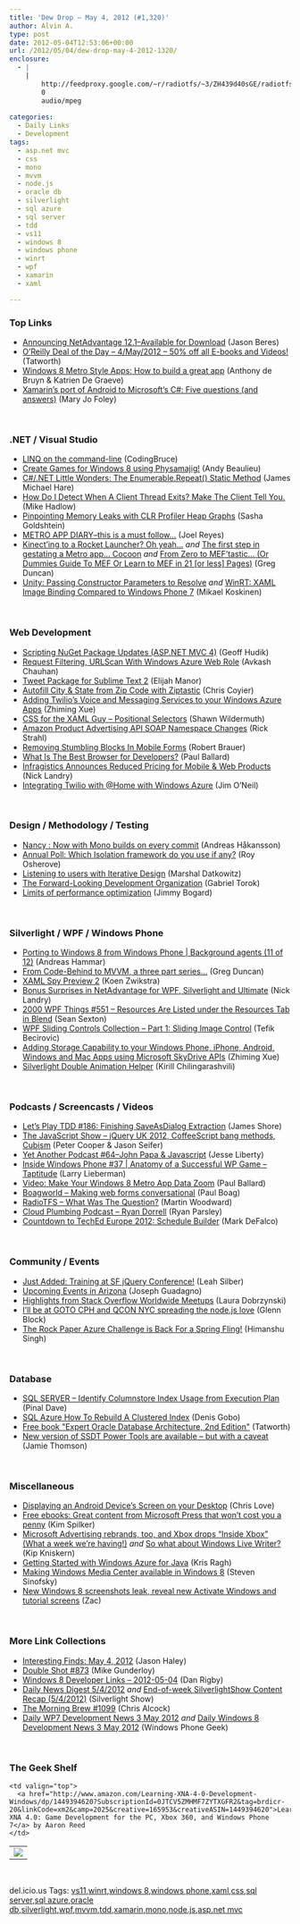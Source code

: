 ```yaml
---
title: 'Dew Drop – May 4, 2012 (#1,320)'
author: Alvin A.
type: post
date: 2012-05-04T12:53:06+00:00
url: /2012/05/04/dew-drop-may-4-2012-1320/
enclosure:
  - |
    |
        http://feedproxy.google.com/~r/radiotfs/~3/ZH439d40sGE/radiotfs_042.mp3
        0
        audio/mpeg
        
categories:
  - Daily Links
  - Development
tags:
  - asp.net mvc
  - css
  - mono
  - mvvm
  - node.js
  - oracle db
  - silverlight
  - sql azure
  - sql server
  - tdd
  - vs11
  - windows 8
  - windows phone
  - winrt
  - wpf
  - xamarin
  - xaml

---
```

### <a name="top"></a>Top Links

  * [Announcing NetAdvantage 12.1–Available for Download][1] (Jason Beres)
  * [O&#8217;Reilly Deal of the Day &#8211; 4/May/2012 &#8211; 50% off all E-books and Videos!][2] (Tatworth)
  * [Windows 8 Metro Style Apps: How to build a great app][3] (Anthony de Bruyn & Katrien De Graeve)
  * [Xamarin&#8217;s port of Android to Microsoft&#8217;s C#: Five questions (and answers)][4] (Mary Jo Foley)

&#160;

### <a name="dotnet"></a>.NET / Visual Studio

  * [LINQ on the command-line][5] (CodingBruce)
  * [Create Games for Windows 8 using Physamajig!][6] (Andy Beaulieu)
  * [C#/.NET Little Wonders: The Enumerable.Repeat() Static Method][7] (James Michael Hare)
  * [How Do I Detect When A Client Thread Exits? Make The Client Tell You.][8] (Mike Hadlow)
  * [Pinpointing Memory Leaks with CLR Profiler Heap Graphs][9] (Sasha Goldshtein)
  * [METRO APP DIARY–this is a must follow…][10] (Joel Reyes)
  * [Kinect&#8217;ing to a Rocket Launcher? Oh yeah&#8230;][11] _and_ [The first step in gestating a Metro app&#8230; Cocoon][12] _and_ [From Zero to MEF&#8217;tastic&#8230; (Or Dummies Guide To MEF Or Learn to MEF in 21 [or less] Pages)][13] (Greg Duncan)
  * [Unity: Passing Constructor Parameters to Resolve][14] _and_ [WinRT: XAML Image Binding Compared to Windows Phone 7][15] (Mikael Koskinen)

&#160;

### <a name="web"></a>Web Development

  * [Scripting NuGet Package Updates (ASP.NET MVC 4)][16] (Geoff Hudik)
  * [Request Filtering, URLScan With Windows Azure Web Role][17] (Avkash Chauhan)
  * [Tweet Package for Sublime Text 2][18] (Elijah Manor)
  * [Autofill City & State from Zip Code with Ziptastic][19] (Chris Coyier)
  * [Adding Twilio&#8217;s Voice and Messaging Services to your Windows Azure Apps][20] (Zhiming Xue)
  * [CSS for the XAML Guy &#8211; Positional Selectors][21] (Shawn Wildermuth)
  * [Amazon Product Advertising API SOAP Namespace Changes][22] (Rick Strahl)
  * [Removing Stumbling Blocks In Mobile Forms][23] (Robert Brauer)
  * [What Is The Best Browser for Developers?][24] (Paul Ballard)
  * [Infragistics Announces Reduced Pricing for Mobile & Web Products][25] (Nick Landry)
  * [Integrating Twilio with @Home with Windows Azure][26] (Jim O&#8217;Neil)

&#160;

### <a name="design"></a>Design / Methodology / Testing

  * [Nancy : Now with Mono builds on every commit][27] (Andreas Håkansson)
  * [Annual Poll: Which Isolation framework do you use if any?][28] (Roy Osherove)
  * [Listening to users with Iterative Design][29] (Marshal Datkowitz)
  * [The Forward-Looking Development Organization][30] (Gabriel Torok)
  * [Limits of performance optimization][31] (Jimmy Bogard)

&#160;

### <a name="silverlight"></a>Silverlight / WPF / Windows Phone

  * [Porting to Windows 8 from Windows Phone | Background agents (11 of 12)][32] (Andreas Hammar)
  * [From Code-Behind to MVVM, a three part series&#8230;][33] (Greg Duncan)
  * [XAML Spy Preview 2][34] (Koen Zwikstra)
  * [Bonus Surprises in NetAdvantage for WPF, Silverlight and Ultimate][35] (Nick Landry)
  * <a href="http://wpf.2000things.com/2012/05/04/551-resources-are-listed-under-the-resources-tab-in-blend" target="_blank">2000 WPF Things #551 – Resources Are Listed under the Resources Tab in Blend</a> (Sean Sexton)
  * [WPF Sliding Controls Collection – Part 1: Sliding Image Control][36] (Tefik Becirovic)
  * [Adding Storage Capability to your Windows Phone, iPhone, Android, Windows and Mac Apps using Microsoft SkyDrive APIs][37] (Zhiming Xue)
  * <a href="http://feedproxy.google.com/~r/DevArchive/~3/9Fye3OY4QGE/silverlight-double-animation-helper.html" target="_blank">Silverlight Double Animation Helper</a> (Kirill Chilingarashvili)

&#160;

### <a name="podcasts"></a>Podcasts / Screencasts / Videos

  * [Let&#8217;s Play TDD #186: Finishing SaveAsDialog Extraction][38] (James Shore)
  * <a href="http://feedproxy.google.com/~r/the-javascript-show/~3/DZyiZAj6m5E/38" target="_blank">The JavaScript Show &#8211; jQuery UK 2012, CoffeeScript bang methods, Cubism</a> (Peter Cooper & Jason Seifer)
  * [Yet Another Podcast #64–John Papa & Javascript][39] (Jesse Liberty)
  * [Inside Windows Phone #37 | Anatomy of a Successful WP Game &#8211; Taptitude][40] (Larry Lieberman)
  * [Video: Make Your Windows 8 Metro App Data Zoom][41] (Paul Ballard)
  * <a href="http://boagworld.com/tumblog/making-web-forms-conversational/" target="_blank">Boagworld &#8211; Making web forms conversational</a> (Paul Boag)
  * <a href="http://feedproxy.google.com/~r/radiotfs/~3/ZH439d40sGE/radiotfs_042.mp3" target="_blank">RadioTFS &#8211; What Was The Question?</a> (Martin Woodward)
  * <a href="http://feedproxy.google.com/~r/cloudPlumbing/~3/ZvP2v76RTBs/ryan-dorrell" target="_blank">Cloud Plumbing Podcast &#8211; Ryan Dorrell</a> (Ryan Parsley)
  * [Countdown to TechEd Europe 2012: Schedule Builder][42] (Mark DeFalco)

&#160;

### <a name="events"></a>Community / Events

  * [Just Added: Training at SF jQuery Conference!][43] (Leah Silber)
  * [Upcoming Events in Arizona][44] (Joseph Guadagno)
  * [Highlights from Stack Overflow Worldwide Meetups][45] (Laura Dobrzynski)
  * [I’ll be at GOTO CPH and QCON NYC spreading the node.js love][46] (Glenn Block)
  * [The Rock Paper Azure Challenge is Back For a Spring Fling!][47] (Himanshu Singh)

&#160;

### <a name="sql"></a>Database

  * [SQL SERVER – Identify Columnstore Index Usage from Execution Plan][48] (Pinal Dave)
  * [SQL Azure How To Rebuild A Clustered Index][49] (Denis Gobo)
  * [Free book "Expert Oracle Database Architecture, 2nd Edition"][50] (Tatworth)
  * [New version of SSDT Power Tools are available – but with a caveat][51] (Jamie Thomson)

&#160;

### <a name="misc"></a>Miscellaneous

  * [Displaying an Android Device&#8217;s Screen on your Desktop][52] (Chris Love)
  * [Free ebooks: Great content from Microsoft Press that won’t cost you a penny][53] (Kim Spilker)
  * [Microsoft Advertising rebrands, too, and Xbox drops “Inside Xbox” (What a week we’re having!)][54] _and_ [So what about Windows Live Writer?][55] (Kip Kniskern)
  * [Getting Started with Windows Azure for Java][56] (Kris Ragh)
  * [Making Windows Media Center available in Windows 8][57] (Steven Sinofsky)
  * [New Windows 8 screenshots leak, reveal new Activate Windows and tutorial screens][58] (Zac)

&#160;

### <a name="links"></a>More Link Collections

  * [Interesting Finds: May 4, 2012][59] (Jason Haley)
  * [Double Shot #873][60] (Mike Gunderloy)
  * [Windows 8 Developer Links – 2012-05-04][61] (Dan Rigby)
  * [Daily News Digest 5/4/2012][62] _and_&#160;<a href="http://feedproxy.google.com/~r/silverlightshow/~3/sTJED2KWsrw/End-of-week-SilverlightShow-Content-Recap-5-4-2012.aspx" target="_blank">End-of-week SilverlightShow Content Recap (5/4/2012)</a> (Silverlight Show)
  * [The Morning Brew #1099][63] (Chris Alcock)
  * [Daily WP7 Development News 3 May 2012][64] _and_ [Daily Windows 8 Development News 3 May 2012][65] (Windows Phone Geek)

&#160;

### <a name="shelf"></a>The Geek Shelf

<table border="0" cellspacing="0" cellpadding="0">
  <tr>
    <td>
      <img data-recalc-dims="1" decoding="async" src="https://i0.wp.com/ecx.images-amazon.com/images/I/51wh1rIqbSL._SL160_.jpg?w=660" />
    </td>
    
    <td valign="top">
      <a href="http://www.amazon.com/Learning-XNA-4-0-Development-Windows/dp/1449394620?SubscriptionId=0JTCV5ZMHMF7ZYTXGFR2&tag=brdicr-20&linkCode=xm2&camp=2025&creative=165953&creativeASIN=1449394620">Learning XNA 4.0: Game Development for the PC, Xbox 360, and Windows Phone 7</a> by Aaron Reed
    </td>
  </tr>
</table>

&#160;

<div style="padding-bottom: 0px; margin: 0px; padding-left: 0px; padding-right: 0px; display: inline; float: none; padding-top: 0px" id="scid:0767317B-992E-4b12-91E0-4F059A8CECA8:b0aca75f-a0dd-4139-b4cc-14e1b33b6863" class="wlWriterEditableSmartContent">
  del.icio.us Tags: <a href="http://del.icio.us/popular/vs11" rel="tag">vs11</a>,<a href="http://del.icio.us/popular/winrt" rel="tag">winrt</a>,<a href="http://del.icio.us/popular/windows+8" rel="tag">windows 8</a>,<a href="http://del.icio.us/popular/windows+phone" rel="tag">windows phone</a>,<a href="http://del.icio.us/popular/xaml" rel="tag">xaml</a>,<a href="http://del.icio.us/popular/css" rel="tag">css</a>,<a href="http://del.icio.us/popular/sql+server" rel="tag">sql server</a>,<a href="http://del.icio.us/popular/sql+azure" rel="tag">sql azure</a>,<a href="http://del.icio.us/popular/oracle+db" rel="tag">oracle db</a>,<a href="http://del.icio.us/popular/silverlight" rel="tag">silverlight</a>,<a href="http://del.icio.us/popular/wpf" rel="tag">wpf</a>,<a href="http://del.icio.us/popular/mvvm" rel="tag">mvvm</a>,<a href="http://del.icio.us/popular/tdd" rel="tag">tdd</a>,<a href="http://del.icio.us/popular/xamarin" rel="tag">xamarin</a>,<a href="http://del.icio.us/popular/mono" rel="tag">mono</a>,<a href="http://del.icio.us/popular/node.js" rel="tag">node.js</a>,<a href="http://del.icio.us/popular/asp.net+mvc" rel="tag">asp.net mvc</a>
</div>

 [1]: http://blogs.infragistics.com/blogs/jason_beres/archive/2012/05/03/announcing-netadvantage-12-1-available-for-download.aspx
 [2]: http://geekswithblogs.net/TATWORTH/archive/2012/05/04/oreilly-deal-of-the-day---4may2012---50-off.aspx
 [3]: http://channel9.msdn.com/posts/Windows-8-Metro-Style-Apps-How-to-build-a-great-app
 [4]: http://www.zdnet.com/blog/microsoft/xamarins-port-of-android-to-microsofts-c-five-questions-and-answers/12637
 [5]: http://www.codeproject.com/Articles/378582/LINQ-on-the-command-line
 [6]: http://www.andybeaulieu.com/Default.aspx?tabid=67&EntryID=225
 [7]: http://feedproxy.google.com/~r/BlackRabbitCoder/~3/QZd7xfVgA6I/c.net-little-wonders-the-enumerable.repeat-static-method.aspx
 [8]: http://feedproxy.google.com/~r/CodeRant/~3/EKf4zm7Ka94/how-do-i-detect-when-client-thread.html
 [9]: http://feedproxy.google.com/~r/sashag/~3/hYts-1XWpCk/pinpointing-memory-leaks-with-clr-profiler-heap-graphs.aspx
 [10]: http://blogs.msdn.com/b/publicsector/archive/2012/05/03/metro-app-diary-this-is-a-must-follow.aspx
 [11]: http://channel9.msdn.com/coding4fun/kinect/Kinecting-to-a-Rocket-Launcher-Oh-yeah
 [12]: http://coolthingoftheday.blogspot.com/2012/05/first-step-in-gestating-metro-app.html
 [13]: http://coolthingoftheday.blogspot.com/2012/05/from-zero-to-mef-or-dummies-guide-to.html
 [14]: http://mobile.dzone.com/articles/unity-passing-constructor
 [15]: http://mobile.dzone.com/articles/winrt-xaml-image-binding
 [16]: http://feedproxy.google.com/~r/thnk2wn/~3/v8H62V-MFy4/scripting-nuget-package-updates-aspnet-mvc-4.html
 [17]: http://feedproxy.google.com/~r/AvkashChauhansBlog/~3/-oH11wH62iE/request-filtering-urlscan-with-windows-azure-web-role.aspx
 [18]: http://www.elijahmanor.com/2012/05/tweet-package-for-sublime-text-2.html
 [19]: http://css-tricks.com/using-ziptastic/
 [20]: http://blogs.msdn.com/b/zxue/archive/2012/05/03/adding-voice-and-messaging-services-to-your-windows-azure-apps.aspx
 [21]: http://wildermuth.com/2012/05/03/CSS_for_the_XAML_Guy_-_Positional_Selectors
 [22]: http://feedproxy.google.com/~r/RickStrahl/~3/Kezh-JZtvhI/Amazon-Product-Advertising-API-SOAP-Namespace-Changes
 [23]: http://www.smashingmagazine.com/2012/05/03/removing-stumbling-blocks-in-mobile-forms/
 [24]: http://blog.pluralsight.com/2012/05/03/what-is-the-best-browser-for-developers/
 [25]: http://blogs.infragistics.com/blogs/nick-landry/archive/2012/05/03/infragistics-announces-reduced-pricing-for-mobile-amp-web-products.aspx
 [26]: http://blogs.msdn.com/b/jimoneil/archive/2012/05/03/integrating-twilio-with-home-with-windows-azure.aspx
 [27]: http://feedproxy.google.com/~r/ElegantCode/~3/Mken57zWljc/
 [28]: http://feedproxy.google.com/~r/Iserializable/~3/vI6UxL7YsUI/annual-poll-which-isolation-framework-do-you-use-if-any.html
 [29]: http://blogs.infragistics.com/blogs/ux/archive/2012/05/03/listening-to-users-with-iterative-design.aspx
 [30]: http://feedproxy.google.com/~r/PreemptiveSolutionsBlog/~3/ZQf00n9tHxo/343
 [31]: http://feedproxy.google.com/~r/LosTechies/~3/DHe5f5DKf-c/
 [32]: http://feedproxy.google.com/~r/jayway/posts/~3/2FTXgxxQsr0/
 [33]: http://coolthingoftheday.blogspot.com/2012/05/from-code-behind-to-mvvm-three-part.html
 [34]: http://firstfloorsoftware.com/blog/xaml-spy-preview-2/
 [35]: http://blogs.infragistics.com/blogs/nick-landry/archive/2012/05/03/bonus-surprises-in-netadvantage-for-wpf-silverlight-and-ultimate.aspx
 [36]: http://www.codeproject.com/Articles/378169/WPF-Sliding-Controls-Collection-Part-1-Sliding-Ima
 [37]: http://blogs.msdn.com/b/zxue/archive/2012/05/03/adding-storage-capability-to-your-windows-phone-iphone-android-windows-and-mac-apps-using-microsoft-skydrive-apis.aspx
 [38]: http://jamesshore.com/Blog/Lets-Play/Episode-186.html
 [39]: http://feedproxy.google.com/~r/JesseLiberty-SilverlightGeek/~3/9a90IWHY32k/
 [40]: http://channel9.msdn.com/Shows/Inside+Windows+Phone/Inside-Windows-Phone-37--Anatomy-of-a-Successful-WP-Game-Taptitude
 [41]: http://blog.pluralsight.com/2012/05/03/video-make-your-windows-8-metro-app-data-zoom/
 [42]: http://channel9.msdn.com/Shows/The-Countdown-Show/Countdown-to-TechEd-Europe-2012-Schedule-Builder
 [43]: http://feedproxy.google.com/~r/jquery/~3/M9VPS9RXixA/
 [44]: http://www.josephguadagno.net/post.aspx?id=93716842-492d-473e-9972-7a1264c1d746
 [45]: http://blog.stackoverflow.com/2012/05/highlights-from-stack-overflow-worldwide-meetups/
 [46]: http://feedproxy.google.com/~r/CodeBetter/~3/AN2T1dzoesY/
 [47]: http://blogs.msdn.com/b/windowsazure/archive/2012/05/03/the-rock-paper-azure-challenge-is-back-for-a-spring-fling.aspx
 [48]: http://blog.sqlauthority.com/2012/05/04/sql-server-identify-columnstore-index-usage-from-execution-plan/
 [49]: http://blogs.lessthandot.com/index.php/DataMgmt/DBAdmin/MSSQLServerAdmin/sql-azure-how-to-rebuild
 [50]: http://geekswithblogs.net/TATWORTH/archive/2012/05/04/free.aspx
 [51]: http://feedproxy.google.com/~r/jamiet/~3/BEYiMSHD5g0/new-version-of-ssdt-power-tools-are-available-but-with-a-caveat.aspx
 [52]: http://professionalaspnet.com/archive/2012/05/03/Displaying-an-Android-Device_2700_s-Screen-on-your-Desktop.aspx
 [53]: http://blogs.msdn.com/b/microsoft_press/archive/2012/05/04/free-ebooks-great-content-from-microsoft-press-that-won-t-cost-you-a-penny.aspx
 [54]: http://feedproxy.google.com/~r/liveside/~3/h7a-wN4_g6c/
 [55]: http://feedproxy.google.com/~r/liveside/~3/C8t2kVfwaDU/
 [56]: http://blogs.msdn.com/b/silverlining/archive/2012/05/03/getting-started-with-windows-azure-for-java.aspx
 [57]: http://blogs.msdn.com/b/b8/archive/2012/05/03/making-windows-media-center-available-in-windows-8.aspx
 [58]: http://feedproxy.google.com/~r/winbetadotorg/~3/xyQ9WB6rruk/new-windows-8-screenshots-leak-reveal-new-activate-windows-and-tutorial-screens
 [59]: http://jasonhaley.com/blog/post.aspx?id=87326b4e-8e68-4b95-a424-5f146a3d8ab2
 [60]: http://afreshcup.com/home/2012/5/4/double-shot-873.html
 [61]: http://danrigby.com/2012/05/03/windows-8-developer-links-2012-05-04/
 [62]: http://feedproxy.google.com/~r/silverlightshow/~3/02x93fLZvlw/Daily-News-Digest-5-4-2012.aspx
 [63]: http://feedproxy.google.com/~r/ReflectivePerspective/~3/3ceV8ll6AE8/
 [64]: http://feedproxy.google.com/~r/Windowsphonegeek/~3/xF3PjC3sWrY/daily-wp7-development-news-3-may-2012
 [65]: http://www.windowsphonegeek.com/windows-8-news/daily-windows-8-development-news-3-may-2012